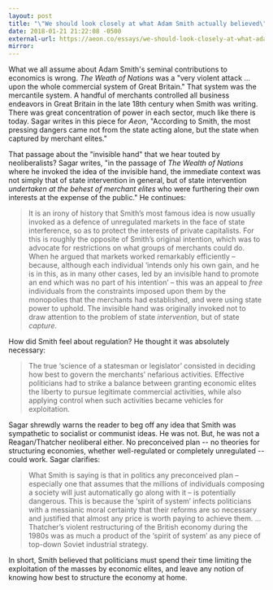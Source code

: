 ```yaml
---
layout: post
title: "\"We should look closely at what Adam Smith actually believed\""
date: 2018-01-21 21:22:08 -0500
external-url: https://aeon.co/essays/we-should-look-closely-at-what-adam-smith-actually-believed
mirror:
---
```


What we all assume about Adam Smith's seminal contributions to economics
is wrong. _The Weath of Nations_ was a "very violent attack ... upon the
whole commercial system of Great Britain." That system was the mercantile
system. A handful of merchants controlled all business endeavors in Great
Britain in the late 18th century when Smith was writing. There was great
concentration of power in each sector, much like there is today. Sagar
writes in this piece for _Aeon_, "According to Smith, the most pressing
dangers came not from the state acting alone, but the state when captured
by merchant elites."

That passage about the "invisible hand" that we hear touted by
neoliberalists? Sagar writes, "in the passage of *The Wealth of Nations*
where he invoked the idea of the invisible hand, the immediate context was
not simply that of state intervention in general, but of state intervention
*undertaken at the behest of merchant elites* who were furthering their own
interests at the expense of the public." He continues:

> It is an irony of history that Smith’s most famous idea is now usually
> invoked as a defence of unregulated markets in the face of state
> interference, so as to protect the interests of private capitalists. For
> this is roughly the opposite of Smith’s original intention, which was to
> advocate for restrictions on what groups of merchants could do. When he
> argued that markets worked remarkably efficiently – because, although
> each individual ‘intends only his own gain, and he is in this, as in many
> other cases, led by an invisible hand to promote an end which was no part
> of his intention’ – this was an appeal to *free* individuals from the
> constraints imposed upon them by the monopolies that the merchants had
> established, and were using state power to uphold. The invisible hand was
> originally invoked not to draw attention to the problem of state
> *intervention*, but of state *capture*.

How did Smith feel about regulation? He thought it was absolutely
necessary:

>  The true ‘science of a statesman or legislator’ consisted in deciding
>  how best to govern the merchants’ nefarious activities. Effective
>  politicians had to strike a balance between granting economic elites the
>  liberty to pursue legitimate commercial activities, while also applying
>  control when such activities became vehicles for exploitation.

Sagar shrewdly warns the reader to beg off any idea that Smith was
sympathetic to socialist or communist ideas. He was not. But, he was not a
Reagan/Thatcher neoliberal either. No preconceived plan -- no theories for
structuring economies, whether well-regulated or completely unregulated --
could work. Sagar clarifies:

> What Smith is saying is that in politics any preconceived plan –
> especially one that assumes that the millions of individuals composing a
> society will just automatically go along with it – is potentially
> dangerous. This is because the ‘spirit of system’ infects politicians
> with a messianic moral certainty that their reforms are so necessary and
> justified that almost any price is worth paying to achieve them.
> ... Thatcher’s violent restructuring of the British economy during the
> 1980s was as much a product of the ‘spirit of system’ as any piece of
> top-down Soviet industrial strategy.

In short, Smith believed that politicians must spend their time limiting
the exploitation of the masses by economic elites, and leave any notion of
knowing how best to structure the economy at home.
